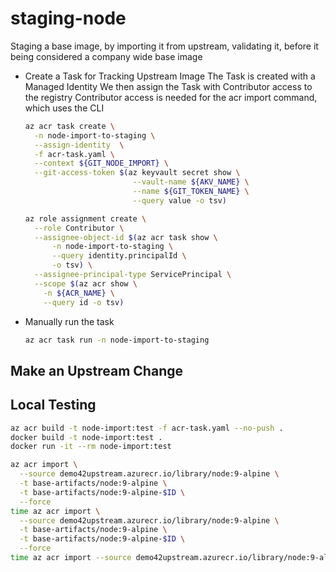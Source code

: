 # staging-node

Staging a base image, by importing it from upstream, validating it, before it being considered a company wide base image

- Create a Task for Tracking Upstream Image
  The Task is created with a Managed Identity
  We then assign the Task with Contributor access to the registry
  Contributor access is needed for the acr import command, which uses the CLI

  ```sh
  az acr task create \
    -n node-import-to-staging \
    --assign-identity  \
    -f acr-task.yaml \
    --context ${GIT_NODE_IMPORT} \
    --git-access-token $(az keyvault secret show \
                          --vault-name ${AKV_NAME} \
                          --name ${GIT_TOKEN_NAME} \
                          --query value -o tsv)
  
  az role assignment create \
    --role Contributor \
    --assignee-object-id $(az acr task show \
        -n node-import-to-staging \
        --query identity.principalId \
        -o tsv) \
    --assignee-principal-type ServicePrincipal \
    --scope $(az acr show \
      -n ${ACR_NAME} \
      --query id -o tsv)
  ```

- Manually run the task

  ```sh
  az acr task run -n node-import-to-staging
  ```

## Make an Upstream Change

## Local Testing

```sh
az acr build -t node-import:test -f acr-task.yaml --no-push .
docker build -t node-import:test .
docker run -it --rm node-import:test

az acr import \
  --source demo42upstream.azurecr.io/library/node:9-alpine \
  -t base-artifacts/node:9-alpine \
  -t base-artifacts/node:9-alpine-$ID \
  --force
time az acr import \
  --source demo42upstream.azurecr.io/library/node:9-alpine \
  -t base-artifacts/node:9-alpine \
  -t base-artifacts/node:9-alpine-$ID \
  --force
time az acr import --source demo42upstream.azurecr.io/library/node:9-alpine -t base-artifacts/node:9-alpine --force
```